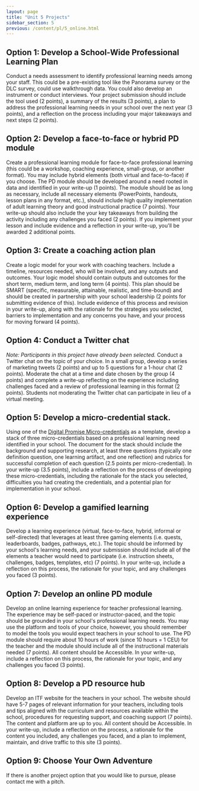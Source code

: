 ```yaml
---
layout: page
title: "Unit 5 Projects"
sidebar_section: 5
previous: /content/pl/5_online.html
---
```


## Option 1: Develop a School-Wide Professional Learning Plan
Conduct a needs assessment to identify professional learning needs among your staff. This could be a pre-existing tool like the Panorama survey or the DLC survey, could use walkthrough data. You could also develop an instrument or conduct interviews. Your project submission should include the tool used (2 points), a summary of the results (3 points), a plan to address the professional learning needs in your school over the next year (3 points), and a reflection on the process including your major takeaways and next steps (2 points).

## Option 2: Develop a face-to-face or hybrid PD module
Create a professional learning module for face-to-face professional learning (this could be a workshop, coaching experience, small-group, or another format). You may include hybrid elements (both virtual and face-to-face) if you choose. The PD module should be developed around a need rooted in data and identified in your write-up (1 points). The module should be as long as necessary, include all necessary elements (PowerPoints, handouts, lesson plans in any format, etc.), should include high quality implementation of adult learning theory and good instructional practice (7 points). Your write-up should also include the your key takeaways from building the activity including any challenges you faced (2 points). If you implement your lesson and include evidence and a reflection in your write-up, you'll be awarded 2 additional points.

## Option 3: Create a coaching action plan 
Create a logic model for your work with coaching teachers. Include a timeline, resources needed, who will be involved, and any outputs and outcomes. Your logic model should contain outputs and outcomes for the short term, medium term, and long term (4 points). This plan should be SMART (specific, measurable, attainable, realistic, and time-bound) and should be created in partnership with your school leadership (2 points for submitting evidence of this). Include evidence of this process and revision in your write-up, along with the rationale for the strategies you selected, barriers to implementation and any concerns you have, and your process for moving forward (4 points).

## Option 4: Conduct a Twitter chat
_Note: Participants in this project have already been selected._
Conduct a Twitter chat on the topic of your choice. In a small group, develop a series of marketing tweets (2 points) and up to 5 questions for a 1-hour chat (2 points). Moderate the chat at a time and date chosen by the group (4 points) and complete a write-up reflecting on the experience including challenges faced and a review of professional learning in this format (2 points). Students not moderating the Twitter chat can participate in lieu of a virtual meeting.

## Option 5: Develop a micro-credential stack.
Using one of the [Digital Promise Micro-credentials](https://microcredentials.digitalpromise.org/explore?page_size=24&page=1&organization__name=Friday%20Institute%20at%20NC%20State) as a template, develop a stack of three micro-credentials based on a professional learning need identified in your school. The document for the stack should include the background and supporting research, at least three questions (typically one definition question, one learning artifact, and one reflection) and rubrics for successful completion of each question (2.5 points per micro-credential). In your write-up (3.5 points), include a reflection on the process of developing these micro-credentials, including the rationale for the stack you selected, difficulties you had creating the credentials, and a potential plan for implementation in your school.

## Option 6: Develop a gamified learning experience
Develop a learning experience (virtual, face-to-face, hybrid, informal or self-directed) that leverages at least three gaming elements (i.e. quests, leaderboards, badges, pathways, etc.). The topic should be informed by your school's learning needs, and your submission should include all of the elements a teacher would need to participate (i.e. instruction sheets, challenges, badges, templates, etc) (7 points). In your write-up, include a reflection on this process, the rationale for your topic, and any challenges you faced (3 points). 

## Option 7: Develop an online PD module
Develop an online learning experience for teacher professional learning. The experience may be self-paced or instructor-paced, and the topic should be grounded in your school's professional learning needs. You may use the platform and tools of your choice, however, you should remember to model the tools you would expect teachers in your school to use. The PD module should require about 10 hours of work (since 10 hours = 1 CEU) for the teacher and the module should include all of the instructional materials needed (7 points). All content should be Accessible. In your write-up, include a reflection on this process, the rationale for your topic, and any challenges you faced (3 points). 

## Option 8: Develop a PD resource hub
Develop an ITF website for the teachers in your school. The website should have 5-7 pages of relevant information for your teachers, including tools and tips aligned with the curriculum and resources available within the school, procedures for requesting support, and coaching support (7 points). The content and platform are up to you. All content should be Accessible. In your write-up, include a reflection on the process, a rationale for the content you included, any challenges you faced, and a plan to implement, maintain, and drive traffic to this site (3 points).

## Option 9: Choose Your Own Adventure
If there is another project option that you would like to pursue, please contact me with a pitch.